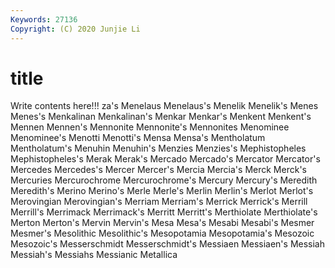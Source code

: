 ```yaml
---
Keywords: 27136
Copyright: (C) 2020 Junjie Li
---
```


# title

Write contents here!!!
za's 
Menelaus
Menelaus's 
Menelik 
Menelik's 
Menes 
Menes's 
Menkalinan 
Menkalinan's 
Menkar 
Menkar's 
Menkent
Menkent's 
Mennen 
Mennen's 
Mennonite 
Mennonite's 
Mennonites 
Menominee 
Menominee's 
Menotti 
Menotti's
Mensa 
Mensa's 
Mentholatum 
Mentholatum's 
Menuhin 
Menuhin's 
Menzies 
Menzies's 
Mephistopheles 
Mephistopheles's
Merak 
Merak's 
Mercado 
Mercado's 
Mercator 
Mercator's 
Mercedes 
Mercedes's 
Mercer 
Mercer's
Mercia 
Mercia's 
Merck 
Merck's 
Mercuries 
Mercurochrome 
Mercurochrome's 
Mercury 
Mercury's 
Meredith
Meredith's 
Merino 
Merino's 
Merle 
Merle's 
Merlin 
Merlin's 
Merlot 
Merlot's 
Merovingian
Merovingian's 
Merriam 
Merriam's 
Merrick 
Merrick's 
Merrill 
Merrill's 
Merrimack 
Merrimack's 
Merritt
Merritt's 
Merthiolate 
Merthiolate's 
Merton 
Merton's 
Mervin 
Mervin's 
Mesa 
Mesa's 
Mesabi
Mesabi's 
Mesmer 
Mesmer's 
Mesolithic 
Mesolithic's 
Mesopotamia 
Mesopotamia's 
Mesozoic 
Mesozoic's 
Messerschmidt
Messerschmidt's 
Messiaen 
Messiaen's 
Messiah 
Messiah's 
Messiahs 
Messianic 
Metallica 
